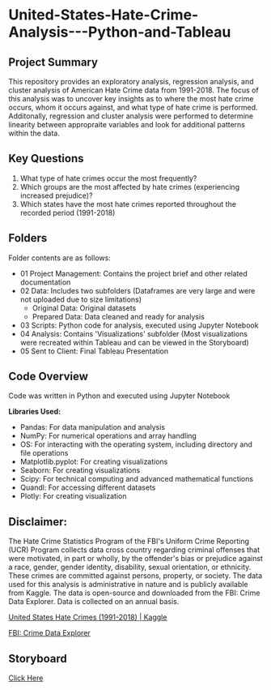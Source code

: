 # United-States-Hate-Crime-Analysis---Python-and-Tableau

## Project Summary
This repository provides an exploratory analysis, regression analysis, and cluster analysis of American Hate Crime data from 1991-2018. The focus of this analysis was to uncover key insights as to where the most hate crime occurs, whom it occurs against, and what type of hate crime is performed. Additonally, regression and cluster analysis were performed to determine linearity between appropraite variables and look for additional patterns within the data.

## Key Questions
1. What type of hate crimes occur the most frequently?
2. Which groups are the most affected by hate crimes (experiencing increased prejudice)?
3. Which states have the most hate crimes reported throughout the recorded period (1991-2018)

## Folders
Folder contents are as follows:

- 01 Project Management: Contains the project brief and other related documentation
-  02 Data: Includes two subfolders (Dataframes are very large and were not uploaded due to size limitations)
    - Original Data: Original datasets
    - Prepared Data: Data cleaned and ready for analysis
- 03 Scripts: Python code for analysis, executed using Jupyter Notebook
- 04 Analysis: Contains 'Visualizations' subfolder (Most visualizations were recreated within Tableau and can be viewed in the Storyboard)
- 05 Sent to Client: Final Tableau Presentation

## Code Overview
Code was written in Python and executed using Jupyter Notebook 

**Libraries Used:**

- Pandas: For data manipulation and analysis
- NumPy: For numerical operations and array handling
- OS: For interacting with the operating system, including directory and file operations
- Matplotlib.pyplot: For creating visualizations
- Seaborn: For creating visualizations
- Scipy: For technical computing and advanced mathematical functions
- Quandl: For accessing different datasets
- Plotly: For creating visualization

## Disclaimer:
The Hate Crime Statistics Program of the FBI's Uniform Crime Reporting (UCR) Program collects data cross country regarding criminal offenses that were motivated, in part or wholly, by the offender's bias or prejudice against a race, gender, gender identity, disability, sexual orientation, or ethnicity. These crimes are committed against persons, property, or society. The data used for this analysis is administrative in nature and is publicly available from Kaggle. The data is open-source and downloaded from the FBI: Crime Data Explorer. Data is collected on an annual basis. 

[United States Hate Crimes (1991-2018) | Kaggle](https://www.kaggle.com/datasets/louissebye/united-states-hate-crimes-19912017?resource=download)

[FBI: Crime Data Explorer](https://cde.ucr.cjis.gov/)

## Storyboard

[Click Here](https://public.tableau.com/app/profile/kendra.jackson1676/viz/HateCrimeAnalysisDashboard/HateCrimeAnalysisStoryboard?publish=yes)

